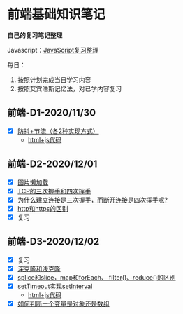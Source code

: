 # 前端基础知识笔记

**自己的复习笔记整理**

Javascript：[JavaScript复习整理](https://www.wolai.com/mary/sxD9sU5x4MBmP5EpaGFAph#kbymPXgCamKVgCksfJiQpN)

每日：
1. 按照计划完成当日学习内容
2. 按照艾宾浩斯记忆法，对已学内容复习

## 前端-D1-2020/11/30
   - [x] [防抖+节流（各2种实现方式）](https://www.wolai.com/mary/31tAtZhJXZU86nR5wueUWt#oE31y4MiDySb6Ebdeu9htH)
     - [html+js代码](2020-11-30/防抖节流.html)

## 前端-D2-2020/12/01
   - [x] [图片懒加载](https://www.wolai.com/mary/ejfAPog1qaAu7NDKpt45mx)
   - [x] [TCP的三次握手和四次挥手](https://www.wolai.com/mary/inf1zCaoMJdRCYoZQXhALC)
   - [x] [为什么建立连接是三次握手，而断开连接是四次挥手呢?](https://www.wolai.com/mary/vn4gmFeiivV3wob6vX8GVa)
   - [x] [http和https的区别](https://www.wolai.com/mary/kbymPXgCamKVgCksfJiQpN)
   - [x] 复习

## 前端-D3-2020/12/02
   - [x] 复习
   - [x] [深克隆和浅克隆](https://www.wolai.com/mary/qH1g6wb4C9EvSZCFFDmpVz)
   - [x] [splice和slice，map和forEach、 filter()、reduce()的区别](https://www.wolai.com/mary/4d3HuSKg2c4K3CHnDDWkYt)
   - [x] [setTimeout实现setInterval](https://www.wolai.com/mary/wvPwz4FhRqgaze9SRypxPY)
     - [html+js代码](2020-12-02/用setTImeout实现setInterval.html)
   - [x] [如何判断一个变量是对象还是数组](https://www.wolai.com/mary/rPktXJ2xocawfXnX1vqTeD)